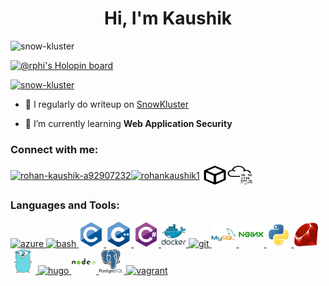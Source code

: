                                                                                                 
<h1 align="center">Hi, I'm Kaushik</h1>

<p align="left"> <img src="https://komarev.com/ghpvc/?username=snow-kluster&label=Profile%20views&color=0e75b6&style=flat-square" alt="snow-kluster" /> </p>

[![@rphi's Holopin board](https://holopin.io/api/user/board?user=snowkluster)](https://holopin.io/@snowkluster)

<p> <a href="https://github.com/ryo-ma/github-profile-trophy"><img src="https://github-profile-trophy.vercel.app/?username=snow-kluster&title=Stars,Commits,MultiLanguage,PullRequest,Issues,Repositories&theme=darkhub" alt="snow-kluster" /></a> </p>
 

- 📝 I regularly do writeup on [SnowKluster](https://snow-kluster.github.io/)

- 🌱 I’m currently learning **Web Application Security**
  
 
<h3 align="left">Connect with me:</h3>
<p align="left">
<a href="https://linkedin.com/in/rohan-kaushik-a92907232" target="blank"><img align="center" src="https://raw.githubusercontent.com/rahuldkjain/github-profile-readme-generator/master/src/images/icons/Social/linked-in-alt.svg" alt="rohan-kaushik-a92907232" height="30" width="40" /></a><a href="https://www.hackerrank.com/rohankaushik1" target="blank"><img align="center" src="https://raw.githubusercontent.com/rahuldkjain/github-profile-readme-generator/master/src/images/icons/Social/hackerrank.svg" alt="rohankaushik1" height="30" width="40" /></a>
<a href="https://app.hackthebox.com/profile/1030624" target="blank"><img align="center" src="hackthebox.svg" alt="kaushik_65" height="30" width="40" /></a><a href="https://tryhackme.com/p/kronosnull" target="blank"><img align="center" src="tryhackme.svg" alt="snowkluster" height="30" width="40" /></a>
</p>

<div>
  <h3>Languages and Tools:</h3>
  <a href="https://azure.microsoft.com/en-in/" target="_blank" rel="noreferrer"> <img src="https://www.vectorlogo.zone/logos/microsoft_azure/microsoft_azure-icon.svg" alt="azure" width="40" height="40"/> </a> 
  <a href="https://www.gnu.org/software/bash/" target="_blank" rel="noreferrer"> <img src="https://www.vectorlogo.zone/logos/gnu_bash/gnu_bash-icon.svg" alt="bash" width="40" height="40"/> </a> 
  <a href="https://www.cprogramming.com/" target="_blank" rel="noreferrer"> <img src="https://raw.githubusercontent.com/devicons/devicon/master/icons/c/c-original.svg" alt="c" width="40" height="40"/> </a> 
  <a href="https://www.w3schools.com/cpp/" target="_blank" rel="noreferrer"> <img src="https://raw.githubusercontent.com/devicons/devicon/master/icons/cplusplus/cplusplus-original.svg" alt="cplusplus" width="40" height="40"/> </a> <a href="https://www.w3schools.com/cs/" target="_blank" rel="noreferrer"> <img src="https://raw.githubusercontent.com/devicons/devicon/master/icons/csharp/csharp-original.svg" alt="csharp" width="40" height="40"/> </a> 
  <a href="https://www.docker.com/" target="_blank" rel="noreferrer"> <img src="https://raw.githubusercontent.com/devicons/devicon/master/icons/docker/docker-original-wordmark.svg" alt="docker" width="40" height="40"/> </a> 
  <a href="https://git-scm.com/" target="_blank" rel="noreferrer"> <img src="https://www.vectorlogo.zone/logos/git-scm/git-scm-icon.svg" alt="git" width="40" height="40"/> </a> 
  <a href="https://www.mysql.com/" target="_blank" rel="noreferrer"> <img src="https://raw.githubusercontent.com/devicons/devicon/master/icons/mysql/mysql-original-wordmark.svg" alt="mysql" width="40" height="40"/> </a> 
  <a href="https://www.nginx.com" target="_blank" rel="noreferrer"> <img src="https://raw.githubusercontent.com/devicons/devicon/master/icons/nginx/nginx-original.svg" alt="nginx" width="40" height="40"/> </a> 
  <a href="https://www.python.org" target="_blank" rel="noreferrer"> <img src="https://raw.githubusercontent.com/devicons/devicon/master/icons/python/python-original.svg" alt="python" width="40" height="40"/> </a> 
  <a href="https://www.ruby-lang.org/en/" target="_blank" rel="noreferrer"> <img src="https://raw.githubusercontent.com/devicons/devicon/master/icons/ruby/ruby-original.svg" alt="ruby" width="40" height="40"/> </a> 
  <a href="https://golang.org" target="_blank" rel="noreferrer"> <img src="https://raw.githubusercontent.com/devicons/devicon/master/icons/go/go-original.svg" alt="go" width="40" height="40"/> </a> 
  <a href="https://gohugo.io/" target="_blank" rel="noreferrer"> <img src="https://api.iconify.design/logos-hugo.svg" alt="hugo" width="40" height="40"/> </a> <a href="https://nodejs.org" target="_blank" rel="noreferrer"> <img src="https://raw.githubusercontent.com/devicons/devicon/master/icons/nodejs/nodejs-original-wordmark.svg" alt="nodejs" width="40" height="40"/> </a> 
  <a href="https://www.postgresql.org" target="_blank" rel="noreferrer"> <img src="https://raw.githubusercontent.com/devicons/devicon/master/icons/postgresql/postgresql-original-wordmark.svg" alt="postgresql" width="40" height="40"/> </a> <a href="https://www.vagrantup.com/" target="_blank" rel="noreferrer"> <img src="https://www.vectorlogo.zone/logos/vagrantup/vagrantup-icon.svg" alt="vagrant" width="40" height="40"/> </a> </p>



<!---
snow-kluster/snow-kluster is a ✨ special ✨ repository because its `README.md` (this file) appears on your GitHub profile.
You can click the Preview link to take a look at your changes.
--->
